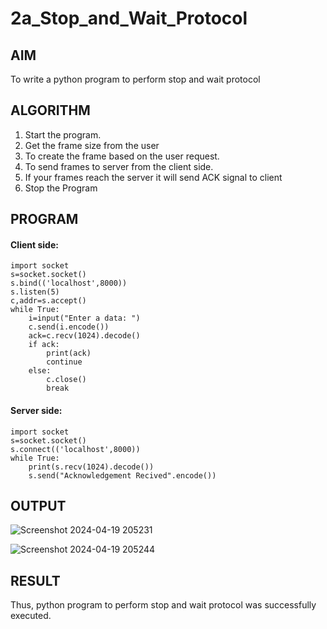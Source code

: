 # 2a_Stop_and_Wait_Protocol
## AIM 
To write a python program to perform stop and wait protocol
## ALGORITHM
1. Start the program.
2. Get the frame size from the user
3. To create the frame based on the user request.
4. To send frames to server from the client side.
5. If your frames reach the server it will send ACK signal to client
6. Stop the Program
## PROGRAM


#### Client side:

```
import socket
s=socket.socket()
s.bind(('localhost',8000))
s.listen(5)
c,addr=s.accept()
while True:
    i=input("Enter a data: ")
    c.send(i.encode())
    ack=c.recv(1024).decode()
    if ack:
        print(ack)
        continue
    else:
        c.close()
        break
```

#### Server side:

```
import socket
s=socket.socket()
s.connect(('localhost',8000))
while True:
    print(s.recv(1024).decode())
    s.send("Acknowledgement Recived".encode())
```


## OUTPUT

![Screenshot 2024-04-19 205231](https://github.com/KrishnaPrasad148/2a_Stop_and_Wait_Protocol/assets/147332763/3adcc98a-45b1-4e5f-a7f0-f45bb02a1827)

![Screenshot 2024-04-19 205244](https://github.com/KrishnaPrasad148/2a_Stop_and_Wait_Protocol/assets/147332763/a8363a98-4fa8-4fac-9683-1acd5a8e32c8)


## RESULT
Thus, python program to perform stop and wait protocol was successfully executed.
